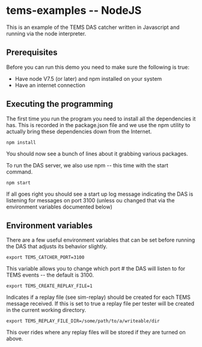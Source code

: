 tems-examples -- NodeJS
=======================

This is an example of the TEMS DAS catcher written in Javascript and running via the node interpreter.

Prerequisites
-------------

Before you can run this demo you need to make sure the following is true:

-	Have node V7.5 (or later) and npm installed on your system
-	Have an internet connection

Executing the programming
-------------------------

The first time you run the program you need to install all the dependencies it has. This is recorded in the package.json file and we use the npm utility to actually bring these dependencies down from the Internet.

```
npm install
```

You should now see a bunch of lines about it grabbing various packages.

To run the DAS server, we also use npm -- this time with the start command.

```
npm start
```

If all goes right you should see a start up log message indicating the DAS is listening for messages on port 3100 (unless ou changed that via the environment variables documented below)

Environment variables
---------------------

There are a few useful environment variables that can be set before running the DAS that adjusts its behavior slightly.

```
export TEMS_CATCHER_PORT=3100
```

This variable allows you to change which port # the DAS will listen to for TEMS events -- the default is 3100.

```
export TEMS_CREATE_REPLAY_FILE=1
```

Indicates if a replay file (see sim-replay) should be created for each TEMS message received. If this is set to true a replay file per tester will be created in the current working directory.

```
export TEMS_REPLAY_FILE_DIR=/some/path/to/a/writeable/dir
```

This over rides where any replay files will be stored if they are turned on above.
